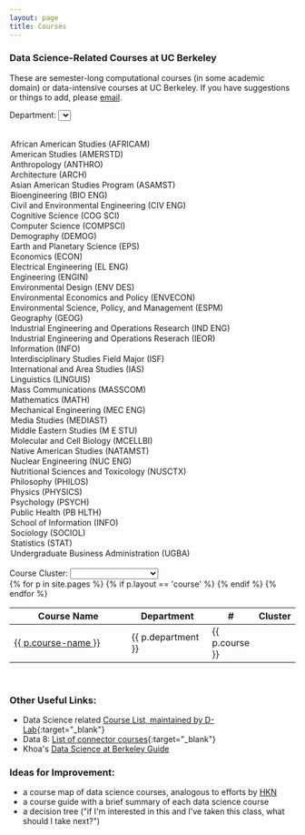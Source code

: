 ```yaml
---
layout: page
title: Courses
---
```


### Data Science-Related Courses at UC Berkeley

These are semester-long computational courses (in some academic domain) or data-intensive courses at UC Berkeley. If you have suggestions or things to add, please [email](mailto:marwahaha@berkeley.edu). 


Department: <select id="search-dept" name="dept">
  <option></option>
  <option>African American Studies (AFRICAM)</option>
  <option>American Studies (AMERSTD)</option>
  <option>Anthropology (ANTHRO)</option>
  <option>Architecture (ARCH)</option>
  <option>Asian American Studies Program (ASAMST)</option>
  <option>Bioengineering (BIO ENG)</option>
  <option>Civil and Environmental Engineering (CIV ENG)</option>
  <option>Cognitive Science (COG SCI)</option>
  <option>Computer Science (COMPSCI)</option>
  <option>Demography (DEMOG)</option>
  <option>Earth and Planetary Science (EPS)</option>
  <option>Economics (ECON)</option>
  <option>Electrical Engineering (EL ENG)</option>
  <option>Engineering (ENGIN)</option>
  <option>Environmental Design (ENV DES)</option>
  <option>Environmental Economics and Policy (ENVECON)</option>
  <option>Environmental Science, Policy, and Management (ESPM)</option>
  <option>Geography (GEOG)</option>
  <option>Industrial Engineering and Operations Research (IND ENG)</option>
  <option>Industrial Engineering and Operations Reserach (IEOR)</option>
  <option>Information (INFO)</option>
  <option>Interdisciplinary Studies Field Major (ISF)</option>
  <option>International and Area Studies (IAS)</option>
  <option>Linguistics (LINGUIS)</option>
  <option>Mass Communications (MASSCOM)</option>
  <option>Mathematics (MATH)</option>
  <option>Mechanical Engineering (MEC ENG)</option>
  <option>Media Studies (MEDIAST)</option>
  <option>Middle Eastern Studies (M E STU)</option>
  <option>Molecular and Cell Biology (MCELLBI)</option>
  <option>Native American Studies (NATAMST)</option>
  <option>Nuclear Engineering (NUC ENG)</option>
  <option>Nutritional Sciences and Toxicology (NUSCTX)</option>
  <option>Philosophy (PHILOS)</option>
  <option>Physics (PHYSICS)</option>
  <option>Psychology (PSYCH)</option>
  <option>Public Health (PB HLTH)</option>
  <option>School of Information (INFO)</option>
  <option>Sociology (SOCIOL)</option>
  <option>Statistics (STAT)</option>
  <option>Undergraduate Business Administration (UGBA)</option>
</select>
<br />
Course Cluster: <select id="search-cluster" name="cluster">
  <option></option>
  <option>Humanities</option>
  <option>Social Science</option>
  <option>Biological Science</option>
  <option>Engineering</option>
  <option>Computer Science</option>
  <option>Mathematics/Statistics</option>
  <option>Physical Science</option>
</select>
<br />


<table id="project-table" class="table table-bordered" style="padding:0px; width:100%">
  <thead>
    <th data-dynatable-column="name" style="width:50%">Course Name</th>
    <th data-dynatable-column="dept" style="width:30%">Department</th>
    <th data-dynatable-column="number">#</th>
    <th data-dynatable-column="cluster" style="width:10%">Cluster</th>
  </thead>
  {% for p in site.pages %}
    {% if p.layout == 'course' %}
      <tr>
        <td class="project-name">
          <a target="_blank" href="/datamap{{ p.url }}">{{ p.course-name }}</a>
        </td>
        <td class="dept">{{ p.department }}</td>
        <td class="courseno">{{ p.course }}</td>
      </tr>
    {% endif %}
  {% endfor %}
</table>



<link rel="stylesheet" href="https://cdnjs.cloudflare.com/ajax/libs/Dynatable/0.3.1/jquery.dynatable.min.css">
<script src="https://cdnjs.cloudflare.com/ajax/libs/Dynatable/0.3.1/jquery.dynatable.min.js"></script>

<script>
$('#project-table').bind('dynatable:init', function(e, dynatable) {
    dynatable.queries.functions['max-price'] = function(record, queryValue) {
      return parseFloat(record.price.replace(/,/,'')) <= parseFloat(queryValue);
    };
  }).dynatable({
    inputs: {
      // paginationClass: 'pagination',
      // paginationActiveClass: 'active',
      // paginationDisabledClass: 'disabled'
      queries: $('#search-dept, #search-cluster')
    },
    features: {
      paginate: false,
      recordCount: false,
      search: false
    }
});
</script>


<br />


### Other Useful Links:
* Data Science related [Course List, maintained by D-Lab](http://dlab.berkeley.edu/course-list){:target="_blank"}
* Data 8: [List of connector courses](http://databears.berkeley.edu/sp16){:target="_blank"}
* Khoa's [Data Science at Berkeley Guide](http://kqdtran.github.io/so-i-heard-youre-an-aspiring-golden-bear-data-scient-ish/)


### Ideas for Improvement:

* a course map of data science courses, analogous to efforts by [HKN](https://hkn.eecs.berkeley.edu/courseguides)
* a course guide with a brief summary of each data science course
* a decision tree ("if I'm interested in this and I've taken this class, what should I take next?")